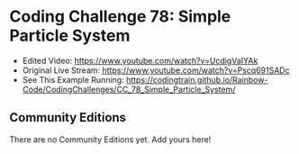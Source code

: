 # Coding Challenge 78: Simple Particle System
* Edited Video: https://www.youtube.com/watch?v=UcdigVaIYAk
* Original Live Stream: https://www.youtube.com/watch?v=Pscq691SADc
* See This Example Running: https://codingtrain.github.io/Rainbow-Code/CodingChallenges/CC_78_Simple_Particle_System/


## Community Editions
There are no Community Editions yet. Add yours here!
